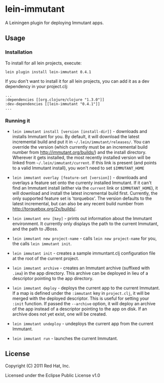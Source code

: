 # lein-immutant

A Leiningen plugin for deploying Immutant apps.

## Usage

### Installation

To install for all lein projects, execute:
    
    lein plugin install lein-immutant 0.4.1
    
If you don't want to install it for all lein projects, you can add it as 
a dev dependency in your project.clj:

    ...
    :dependencies [[org.clojure/clojure "1.3.0"]]
    :dev-dependencies [[lein-immutant "0.4.1"]]
    ...
    
### Running it

* `lein immutant install [version [install-dir]]` - downloads and installs
   Immutant for you. By default, it will download the latest incremental
   build and put it in `~/.lein/immutant/releases/`. You can override the
   version (which currently must be an incremental build number from 
   http://immutant.org/builds/) and the install directory. Wherever it gets
   installed, the most recently installed version will be linked from
   `~/.lein/immutant/current`. If this link is present (and points to a 
   valid Immutant install), you won't need to set `$IMMUTANT_HOME`

* `lein immutant overlay [feature-set [version]]` - downloads and overlays a
  feature set onto the currenty installed Immutant. If it can't find
  an Immutant install (either via the `current` link or `$IMMUTANT_HOME`), 
  it will download and install the latest incremental build first. Currently,
  the only supported feature set is 'torquebox'. The version defaults to the
  latest incremental, but can also be any recent build number from
  http://torquebox.org/2x/builds/.

* `lein immutant env [key]` - prints out information about the Immutant
  environment. It currently only displays the path to the current Immutant,
  and the path to JBoss.
  
* `lein immutant new project-name` - calls `lein new project-name` for you,
   the calls `lein immutant init`.

* `lein immutant init` - creates a sample immuntant.clj configuration
  file at the root of the current project.
  
* `lein immutant archive` - creates an Immutant archive (suffixed with `.ima`)
  in the app directory. This archive can be deployed in lieu of a descriptor
  pointing to the app directory.
  
* `lein immutant deploy` - deploys the current app to the current Immutant. 
  If a map is defined under the `:immutant` key in  `project.clj`, it will 
  be merged with the deployed descriptor. This is useful for setting your 
  `:init` function. If passed the `--archive` option, it will deploy an
  archive of the app instead of a descriptor pointing to the app on
  disk. If an archive does not yet exist, one will be created.

* `lein immutant undeploy` - undeploys the current app from the current
  Immutant.
  
* `lein immutant run` - launches the current Immutant. 

## License

Copyright (C) 2011 Red Hat, Inc.

Licensed under the Eclipse Public License v1.0
